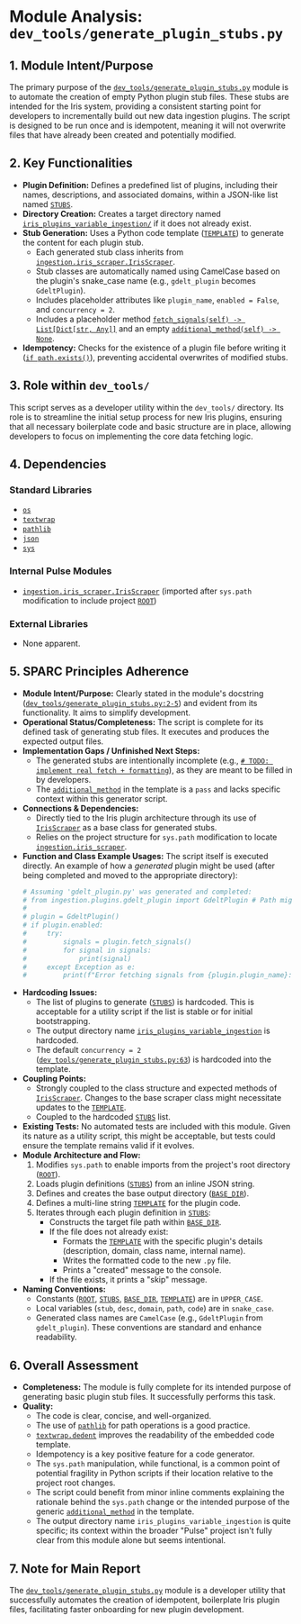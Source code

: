 # Module Analysis: `dev_tools/generate_plugin_stubs.py`

## 1. Module Intent/Purpose

The primary purpose of the [`dev_tools/generate_plugin_stubs.py`](dev_tools/generate_plugin_stubs.py:1) module is to automate the creation of empty Python plugin stub files. These stubs are intended for the Iris system, providing a consistent starting point for developers to incrementally build out new data ingestion plugins. The script is designed to be run once and is idempotent, meaning it will not overwrite files that have already been created and potentially modified.

## 2. Key Functionalities

*   **Plugin Definition:** Defines a predefined list of plugins, including their names, descriptions, and associated domains, within a JSON-like list named [`STUBS`](dev_tools/generate_plugin_stubs.py:15).
*   **Directory Creation:** Creates a target directory named [`iris_plugins_variable_ingestion/`](dev_tools/generate_plugin_stubs.py:49) if it does not already exist.
*   **Stub Generation:** Uses a Python code template ([`TEMPLATE`](dev_tools/generate_plugin_stubs.py:52)) to generate the content for each plugin stub.
    *   Each generated stub class inherits from [`ingestion.iris_scraper.IrisScraper`](iris/iris_scraper.py:1).
    *   Stub classes are automatically named using CamelCase based on the plugin's snake_case name (e.g., `gdelt_plugin` becomes `GdeltPlugin`).
    *   Includes placeholder attributes like `plugin_name`, `enabled = False`, and `concurrency = 2`.
    *   Includes a placeholder method [`fetch_signals(self) -> List[Dict[str, Any]]`](dev_tools/generate_plugin_stubs.py:65) and an empty [`additional_method(self) -> None`](dev_tools/generate_plugin_stubs.py:69).
*   **Idempotency:** Checks for the existence of a plugin file before writing it ([`if path.exists()`](dev_tools/generate_plugin_stubs.py:76)), preventing accidental overwrites of modified stubs.

## 3. Role within `dev_tools/`

This script serves as a developer utility within the `dev_tools/` directory. Its role is to streamline the initial setup process for new Iris plugins, ensuring that all necessary boilerplate code and basic structure are in place, allowing developers to focus on implementing the core data fetching logic.

## 4. Dependencies

### Standard Libraries
*   [`os`](https://docs.python.org/3/library/os.html)
*   [`textwrap`](https://docs.python.org/3/library/textwrap.html)
*   [`pathlib`](https://docs.python.org/3/library/pathlib.html)
*   [`json`](https://docs.python.org/3/library/json.html)
*   [`sys`](https://docs.python.org/3/library/sys.html)

### Internal Pulse Modules
*   [`ingestion.iris_scraper.IrisScraper`](iris/iris_scraper.py:1) (imported after `sys.path` modification to include project [`ROOT`](dev_tools/generate_plugin_stubs.py:9))

### External Libraries
*   None apparent.

## 5. SPARC Principles Adherence

*   **Module Intent/Purpose:** Clearly stated in the module's docstring ([`dev_tools/generate_plugin_stubs.py:2-5`](dev_tools/generate_plugin_stubs.py:2)) and evident from its functionality. It aims to simplify development.
*   **Operational Status/Completeness:** The script is complete for its defined task of generating stub files. It executes and produces the expected output files.
*   **Implementation Gaps / Unfinished Next Steps:**
    *   The generated stubs are intentionally incomplete (e.g., [`# TODO: implement real fetch + formatting`](dev_tools/generate_plugin_stubs.py:66)), as they are meant to be filled in by developers.
    *   The [`additional_method`](dev_tools/generate_plugin_stubs.py:69) in the template is a `pass` and lacks specific context within this generator script.
*   **Connections & Dependencies:**
    *   Directly tied to the Iris plugin architecture through its use of [`IrisScraper`](iris/iris_scraper.py:1) as a base class for generated stubs.
    *   Relies on the project structure for `sys.path` modification to locate [`ingestion.iris_scraper`](iris/iris_scraper.py:1).
*   **Function and Class Example Usages:**
    The script itself is executed directly. An example of how a *generated* plugin might be used (after being completed and moved to the appropriate directory):
    ```python
    # Assuming 'gdelt_plugin.py' was generated and completed:
    # from ingestion.plugins.gdelt_plugin import GdeltPlugin # Path might vary
    #
    # plugin = GdeltPlugin()
    # if plugin.enabled:
    #     try:
    #         signals = plugin.fetch_signals()
    #         for signal in signals:
    #             print(signal)
    #     except Exception as e:
    #         print(f"Error fetching signals from {plugin.plugin_name}: {e}")
    ```
*   **Hardcoding Issues:**
    *   The list of plugins to generate ([`STUBS`](dev_tools/generate_plugin_stubs.py:15)) is hardcoded. This is acceptable for a utility script if the list is stable or for initial bootstrapping.
    *   The output directory name [`iris_plugins_variable_ingestion`](dev_tools/generate_plugin_stubs.py:49) is hardcoded.
    *   The default `concurrency = 2` ([`dev_tools/generate_plugin_stubs.py:63`](dev_tools/generate_plugin_stubs.py:63)) is hardcoded into the template.
*   **Coupling Points:**
    *   Strongly coupled to the class structure and expected methods of [`IrisScraper`](iris/iris_scraper.py:1). Changes to the base scraper class might necessitate updates to the [`TEMPLATE`](dev_tools/generate_plugin_stubs.py:52).
    *   Coupled to the hardcoded [`STUBS`](dev_tools/generate_plugin_stubs.py:15) list.
*   **Existing Tests:** No automated tests are included with this module. Given its nature as a utility script, this might be acceptable, but tests could ensure the template remains valid if it evolves.
*   **Module Architecture and Flow:**
    1.  Modifies `sys.path` to enable imports from the project's root directory ([`ROOT`](dev_tools/generate_plugin_stubs.py:9)).
    2.  Loads plugin definitions ([`STUBS`](dev_tools/generate_plugin_stubs.py:15)) from an inline JSON string.
    3.  Defines and creates the base output directory ([`BASE_DIR`](dev_tools/generate_plugin_stubs.py:49)).
    4.  Defines a multi-line string [`TEMPLATE`](dev_tools/generate_plugin_stubs.py:52) for the plugin code.
    5.  Iterates through each plugin definition in [`STUBS`](dev_tools/generate_plugin_stubs.py:15):
        *   Constructs the target file path within [`BASE_DIR`](dev_tools/generate_plugin_stubs.py:49).
        *   If the file does not already exist:
            *   Formats the [`TEMPLATE`](dev_tools/generate_plugin_stubs.py:52) with the specific plugin's details (description, domain, class name, internal name).
            *   Writes the formatted code to the new `.py` file.
            *   Prints a "created" message to the console.
        *   If the file exists, it prints a "skip" message.
*   **Naming Conventions:**
    *   Constants ([`ROOT`](dev_tools/generate_plugin_stubs.py:9), [`STUBS`](dev_tools/generate_plugin_stubs.py:15), [`BASE_DIR`](dev_tools/generate_plugin_stubs.py:49), [`TEMPLATE`](dev_tools/generate_plugin_stubs.py:52)) are in `UPPER_CASE`.
    *   Local variables (`stub`, `desc`, `domain`, `path`, `code`) are in `snake_case`.
    *   Generated class names are `CamelCase` (e.g., `GdeltPlugin` from `gdelt_plugin`).
    These conventions are standard and enhance readability.

## 6. Overall Assessment

*   **Completeness:** The module is fully complete for its intended purpose of generating basic plugin stub files. It successfully performs this task.
*   **Quality:**
    *   The code is clear, concise, and well-organized.
    *   The use of [`pathlib`](https://docs.python.org/3/library/pathlib.html) for path operations is a good practice.
    *   [`textwrap.dedent`](https://docs.python.org/3/library/textwrap.html#textwrap.dedent) improves the readability of the embedded code template.
    *   Idempotency is a key positive feature for a code generator.
    *   The `sys.path` manipulation, while functional, is a common point of potential fragility in Python scripts if their location relative to the project root changes.
    *   The script could benefit from minor inline comments explaining the rationale behind the `sys.path` change or the intended purpose of the generic [`additional_method`](dev_tools/generate_plugin_stubs.py:69) in the template.
    *   The output directory name `iris_plugins_variable_ingestion` is quite specific; its context within the broader "Pulse" project isn't fully clear from this module alone but seems intentional.

## 7. Note for Main Report

The [`dev_tools/generate_plugin_stubs.py`](dev_tools/generate_plugin_stubs.py:1) module is a developer utility that successfully automates the creation of idempotent, boilerplate Iris plugin files, facilitating faster onboarding for new plugin development.